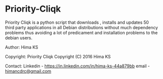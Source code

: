 # Priority-Cliqk
Priority Cliqk is a python script that downloads , installs and updates 50 third party applications in all Debian distributions without much dependency problems thus  avoiding a  lot of predicament and installation problems  to the debian users.

Author:  Hima KS

Copyright:  Priority Cliqk  Copyright (C) 2016 Hima KS
 
 Contact:   Linkedin    -    https://in.linkedin.com/in/hima-ks-44a879bb   email       -    himancdrc@gmail.com
